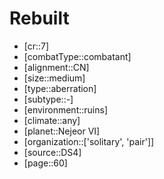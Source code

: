 
# Rebuilt

- [cr::7]
- [combatType::combatant]
- [alignment::CN]
- [size::medium]
- [type::aberration]
- [subtype::-]
- [environment::ruins]
- [climate::any]
- [planet::Nejeor VI]
- [organization::['solitary', 'pair']]
- [source::DS4]
- [page::60]
